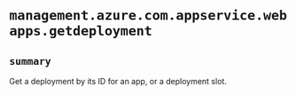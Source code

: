 # `management.azure.com.appservice.webapps.getdeployment`

## `summary`
Get a deployment by its ID for an app, or a deployment slot.


